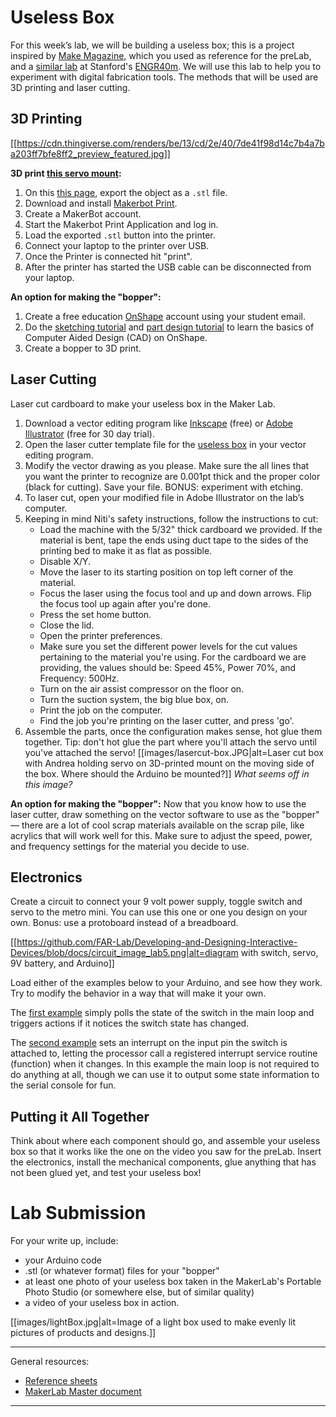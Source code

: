 # Useless Box

For this week’s lab, we will be building a useless box; this is a project inspired by [Make Magazine](https://makezine.com/projects/the-most-useless-machine/), which you used as reference for the preLab, and a [similar lab](https://web.stanford.edu/class/engr40m/labs/lab2a.pdf) at Stanford's [ENGR40m](https://web.stanford.edu/class/engr40m/). We will use this lab to help you to experiment with digital fabrication tools. The methods that will be used are 3D printing and laser cutting.  

## 3D Printing
[[https://cdn.thingiverse.com/renders/be/13/cd/2e/40/7de41f98d14c7b4a7ba203ff7bfe8ff2_preview_featured.jpg]]

**3D print [this servo mount](https://www.thingiverse.com/thing:1926568):**

1. On this [this page](https://www.thingiverse.com/thing:1926568), export the object as a `.stl` file.
1. Download and install [Makerbot Print](https://www.makerbot.com/print/).
1. Create a MakerBot account.
1. Start the Makerbot Print Application and log in.
1. Load the exported `.stl` button into the printer.
1. Connect your laptop to the printer over USB.
1. Once the Printer is connected hit "print".
1. After the printer has started the USB cable can be disconnected from your laptop.

**An option for making the "bopper":**
1. Create a free education [OnShape](https://www.onshape.com/products/education) account using your student email.
1. Do the [sketching tutorial](https://learn.onshape.com/courses/fundamentals-sketching) and [part design tutorial](https://learn.onshape.com/courses/fundamentals-part-design-using-part-studios) to learn the basics of Computer Aided Design (CAD) on OnShape.
1. Create a bopper to 3D print.


## Laser Cutting

Laser cut cardboard to make your useless box in the Maker Lab. 

1. Download a vector editing program like [Inkscape](https://inkscape.org/en/) (free) or [Adobe Illustrator](https://www.adobe.com/products/illustrator.html) (free for 30 day trial).
1. Open the laser cutter template file for the [useless box](https://github.com/FAR-Lab/Developing-and-Designing-Interactive-Devices/wiki/uselessbox.ai) in your vector editing program.
1. Modify the vector drawing as you please. Make sure the all lines that you want the printer to recognize are 0.001pt thick and the proper color (black for cutting). Save your file. BONUS: experiment with etching.
1.  To laser cut, open your modified file in Adobe Illustrator on the lab’s computer.
1.  Keeping in mind Niti's safety instructions, follow the instructions to cut:
    * Load the machine with the 5/32" thick cardboard we provided. If the material is bent, tape the ends using duct tape to the sides of the printing bed to make it as flat as possible.
    * Disable X/Y.
    *  Move the laser to its starting position on top left corner of the material.
    *  Focus the laser using the focus tool and up and down arrows. Flip the focus tool up again after you're done.
    *  Press the set home button.
    *  Close the lid.
    *   Open the printer preferences.
    *   Make sure you set the different power levels for the cut values pertaining to the material you're using. For the cardboard we are providing, the values should be: Speed 45%, Power 70%, and Frequency: 500Hz.
    *   Turn on the air assist compressor on the floor on.
    *   Turn the suction system, the big blue box, on.
    *   Print the job on the computer.
    *   Find the job you're printing on the laser cutter, and press 'go'.
9.  Assemble the parts, once the configuration makes sense, hot glue them together. Tip: don't hot glue the part where you'll attach the servo until you've attached the servo!
[[images/lasercut-box.JPG|alt=Laser cut box with Andrea holding servo on 3D-printed mount on the moving side of the box. Where should the Arduino be mounted?]]
_What seems off in this image?_

**An option for making the "bopper":**
Now that you know how to use the laser cutter, draw something on the vector software to use as the "bopper" — there are a lot of cool scrap materials available on the scrap pile, like acrylics that will work well for this. Make sure to adjust the speed, power, and frequency settings for the material you decide to use.   

## Electronics

Create a circuit to connect your 9 volt power supply, toggle switch and servo to the metro mini.  You can use this one or one you design on your own.   Bonus: use a protoboard instead of a breadboard.

[[https://github.com/FAR-Lab/Developing-and-Designing-Interactive-Devices/blob/docs/circuit_image_lab5.png|alt=diagram with switch, servo, 9V battery, and Arduino]]

Load either of the examples below to your Arduino, and see how they work. Try to modify the behavior in a way that will make it your own.  

The [first example](https://github.com/FAR-Lab/Developing-and-Designing-Interactive-Devices/blob/docs/uselessBox_loop_lab5.ino) simply polls the state of the switch in the main loop and triggers actions if it notices the switch state has changed.

The [second example](https://github.com/FAR-Lab/Developing-and-Designing-Interactive-Devices/blob/docs/uselessBox_interrupt_lab5.ino) sets an interrupt on the input pin the switch is attached to, letting the processor call a registered interrupt service routine (function) when it changes.  In this example the main loop is not required to do anything at all, though we can use it to output some state information to the serial console for fun. 

## Putting it All Together
Think about where each component should go, and assemble your useless box so that it works like the one on the video you saw for the preLab. Insert the electronics, install the mechanical components, glue anything that has not been glued yet, and test your useless box!

# Lab Submission
For your write up, include:
* your Arduino code
* .stl (or whatever format) files for your "bopper"
* at least one photo of your useless box taken in the MakerLab's Portable Photo Studio (or somewhere else, but of similar quality) 
* a video of your useless box in action.

[[images/lightBox.jpg|alt=Image of a light box used to make evenly lit pictures of products and designs.]]  

---
General resources:
* [Reference sheets](reference_sheets.zip)
* [MakerLab Master document](https://docs.google.com/document/d/1ozET_Qy7wzQgwnNVcyp3mp056LdwB8jiCJiZLjYnwcU/edit)
---